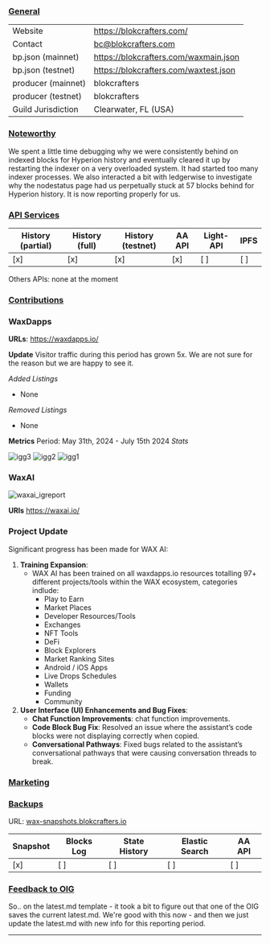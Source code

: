 ### <ins>General</ins>

|  |  |
| --- | --- |
| Website | https://blokcrafters.com/ |
| Contact | bc@blokcrafters.com |
| bp.json (mainnet) | https://blokcrafters.com/waxmain.json |
| bp.json (testnet) | https://blokcrafters.com/waxtest.json |
| producer (mainnet) | blokcrafters |
| producer (testnet) | blokcrafters |
| Guild Jurisdiction | Clearwater, FL (USA) |

### <ins>Noteworthy</ins>

We spent a little time debugging why we were consistently behind on indexed blocks for Hyperion history and
eventually cleared it up by restarting the indexer on a very overloaded system.
It had started too many indexer processes.  We also interacted a bit with ledgerwise to investigate
why the nodestatus page had us perpetually stuck at 57 blocks behind for Hyperion history.
It is now reporting properly for us.

### <ins>API Services</ins>

| History (partial) | History (full) | History (testnet) | AA API | Light-API  | IPFS |
|--------|--------|--------|--------|--------|--------|
| [x] | [x] | [x] | [x] | [ ] | [ ] |

Others APIs: none at the moment

### <ins>Contributions</ins>

### WaxDapps

**URLs**: https://waxdapps.io/

**Update**
Visitor traffic during this period has grown 5x. We are not sure for the reason but we are happy to see it.

*Added Listings*
* None


*Removed Listings*
* None

**Metrics**
Period: May 31th, 2024 - July 15th 2024
*Stats*

![igg3](https://github.com/user-attachments/assets/b772e974-e465-486f-a536-f54aa468bfd1)
![igg2](https://github.com/user-attachments/assets/cf40ccb9-793b-4eed-a894-fbe78e90483b)
![igg1](https://github.com/user-attachments/assets/98ef3bf1-2651-4273-8d66-4d95c502839b)



### WaxAI 
![waxai_igreport](https://github.com/user-attachments/assets/8df2895f-3011-4ed5-af35-6c25d90e6973)

**URls** https://waxai.io/


### Project Update
Significant progress has been made for WAX AI:

1. **Training Expansion**: 
   - WAX AI has been trained on all waxdapps.io resources totalling 97+ different projects/tools within the WAX ecosystem, categories indlude:
     - Play to Earn
     - Market Places
     - Developer Resources/Tools
     - Exchanges
     - NFT Tools
     - DeFi
     - Block Explorers
     - Market Ranking Sites
     - Android / iOS Apps
     - Live Drops Schedules
     - Wallets
     - Funding
     - Community
2. **User Interface (UI) Enhancements and Bug Fixes**:
   - **Chat Function Improvements**: chat function improvements.
   - **Code Block Bug Fix**: Resolved an issue where the assistant’s code blocks were not displaying correctly when copied.
   - **Conversational Pathways**: Fixed bugs related to the assistant’s conversational pathways that were causing conversation threads to break.

### <ins>Marketing</ins>



### <ins>Backups </ins>
URL: [wax-snapshots.blokcrafters.io](https://wax-snapshots.blokcrafters.io/)

| Snapshot | Blocks Log | State History | Elastic Search | AA API |
|--------|--------|--------|--------|--------|
| [x] | [ ] | [ ] | [ ] | [ ] |


### <ins>Feedback to OIG</ins>

So.. on the latest.md template - it took a bit to figure out that one of the OIG saves the current latest.md.
We're good with this now - and then we just update the latest.md with new info for this reporting period.

----
